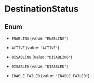 

# DestinationStatus

## Enum


* `ENABLING` (value: `"ENABLING"`)

* `ACTIVE` (value: `"ACTIVE"`)

* `DISABLING` (value: `"DISABLING"`)

* `DISABLED` (value: `"DISABLED"`)

* `ENABLE_FAILED` (value: `"ENABLE_FAILED"`)




